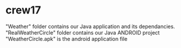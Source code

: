 # crew17
"Weather"  folder contains our Java application and its dependancies. 
"RealWeatherCircle" folder contains our Java ANDROID project
"WeatherCircle.apk" is the android application file